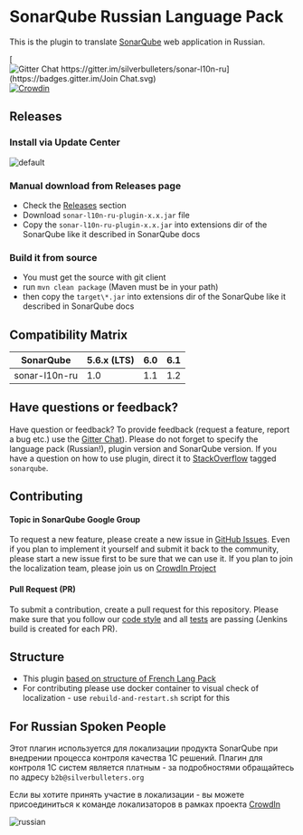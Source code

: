 # SonarQube Russian Language Pack

This is the plugin to translate [SonarQube](http://www.sonarqube.org/) web application in Russian.

[![Gitter Chat https://gitter.im/silverbulleters/sonar-l10n-ru](https://badges.gitter.im/Join Chat.svg)](https://gitter.im/silverbulleters/sonar-l10n-ru?utm_source=badge&utm_medium=badge&utm_campaign=pr-badge&utm_content=badge)
[![Crowdin](https://d322cqt584bo4o.cloudfront.net/sonar-l10-ru/localized.svg)](https://crowdin.com/project/sonar-l10-ru)

## Releases

### Install via Update Center

![default](https://cloud.githubusercontent.com/assets/1132840/18093575/fd4abb4a-6ed8-11e6-9662-16133aab406f.PNG)

### Manual download from Releases page

* Check the [Releases](https://github.com/silverbulleters/sonar-l10n-ru/releases) section
* Download `sonar-l10n-ru-plugin-x.x.jar` file
* Copy the `sonar-l10n-ru-plugin-x.x.jar` into extensions dir of the SonarQube like it described in SonarQube docs

### Build it from source

* You must get the source with git client
* run `mvn clean package` (Maven must be in your path)
* then copy the `target\*.jar` into extensions dir of the SonarQube like it described in SonarQube docs

## Compatibility Matrix
SonarQube     | 5.6.x (LTS) | 6.0 | 6.1 |
--------------|-------------|-----|-----|
sonar-l10n-ru | 1.0         | 1.1 | 1.2 |

## Have questions or feedback?

Have question or feedback? To provide feedback (request a feature, report a bug etc.) use the [Gitter Chat](https://gitter.im/silverbulleters/sonar-l10n-ru)). Please do not forget to specify the language pack (Russian!), plugin version and SonarQube version.
If you have a question on how to use plugin, direct it to [StackOverflow](http://stackoverflow.com/questions/tagged/sonarqube) tagged `sonarqube`.

## Contributing

#### Topic in SonarQube Google Group

To request a new feature, please create a new issue in [GitHub Issues](https://github.com/silverbulleters/sonar-l10n-ru/issues). 
Even if you plan to implement it yourself and submit it back to the community, please start a new issue first to be sure that we can use it.
If you plan to join the localization team, please join us on [CrowdIn Project](https://crowdin.com/project/sonar-l10-ru/ru#)

#### Pull Request (PR)

To submit a contribution, create a pull request for this repository. Please make sure that you follow our [code style](https://github.com/SonarSource/sonar-developer-toolset#code-style) and all [tests](#testing) are passing (Jenkins build is created for each PR).

## Structure

* This plugin [based on structure of French Lang Pack](https://github.com/SonarQubeCommunity/sonar-l10n-fr)
* For contributing please use docker container to visual check of localization - use `rebuild-and-restart.sh` script for this

## For Russian Spoken People

Этот плагин используется для локализации продукта SonarQube при внедрении процесса контроля качества 1С решений. Плагин для контроля 1С систем является платным - за подробностями обращайтесь по адресу `b2b@silverbulleters.org`

Если вы хотите принять участие в локализации - вы можете присоединиться к команде локализаторов в рамках проекта [CrowdIn](https://crowdin.com/project/sonar-l10-ru/ru#)

![russian](https://cloud.githubusercontent.com/assets/1132840/18093540/e03b8304-6ed8-11e6-80c7-2a14b967dbc9.PNG)
